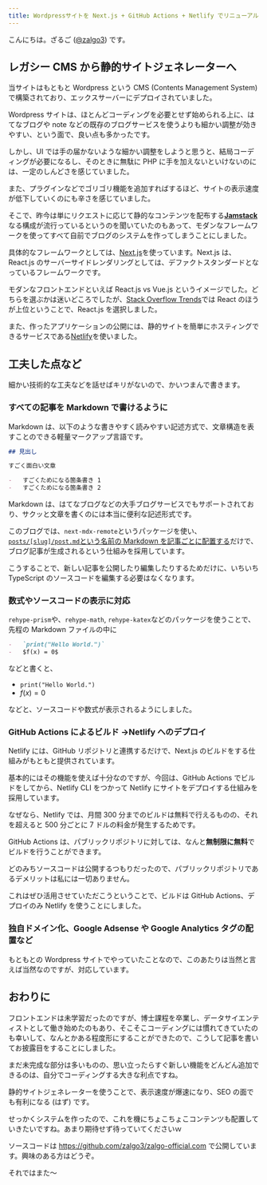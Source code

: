 ```yaml
---
title: Wordpressサイトを Next.js + GitHub Actions + Netlify でリニューアルしました
---
```


こんにちは。ざるご ([@zalgo3](https://twitter.com/zalgo3)) です。

## レガシー CMS から静的サイトジェネレーターへ

当サイトはもともと Wordpress という CMS (Contents Management System) で構築されており、エックスサーバーにデプロイされていました。

Wordpress サイトは、ほとんどコーディングを必要とせず始められる上に、はてなブログや note などの既存のブログサービスを使うよりも細かい調整が効きやすい、という面で、良い点も多かったです。

しかし、UI では手の届かないような細かい調整をしようと思うと、結局コーディングが必要になるし、そのときに無駄に PHP に手を加えないといけないのには、一定のしんどさを感じていました。

また、プラグインなどでゴリゴリ機能を追加すればするほど、サイトの表示速度が低下していくのにも辛さを感じていました。

そこで、昨今は単にリクエストに応じて静的なコンテンツを配布する[**Jamstack**](https://qiita.com/ozaki25/items/4075d03278d1fb51cc37)なる構成が流行っているというのを聞いていたのもあって、モダンなフレームワークを使ってすべて自前でブログのシステムを作ってしまうことにしました。

具体的なフレームワークとしては、[Next.js](https://github.com/vercel/next.js/)を使っています。Next.js は、React.js のサーバーサイドレンダリングとしては、デファクトスタンダードとなっているフレームワークです。

モダンなフロントエンドといえば React.js vs Vue.js というイメージでした。どちらを選ぶかは迷いどころでしたが、[Stack Overflow Trends](https://insights.stackoverflow.com/trends?utm_source=so-owned&utm_medium=blog&utm_campaign=trends&utm_content=blog-link&utm_term=state-of-mobile&tags=reactjs%2Cvue.js%2Creact-native)では React のほうが上位ということで、React.js を選択しました。

また、作ったアプリケーションの公開には、静的サイトを簡単にホスティングできるサービスである[Netlify](https://www.netlify.com)を使いました。

## 工夫した点など

細かい技術的な工夫などを話せばキリがないので、かいつまんで書きます。

### すべての記事を Markdown で書けるように

Markdown は、以下のような書きやすく読みやすい記述方式で、文章構造を表すことのできる軽量マークアップ言語です。

```markdown
## 見出し

すごく面白い文章

-   すごくためになる箇条書き 1
-   すごくためになる箇条書き 2
```

Markdown は、はてなブログなどの大手ブログサービスでもサポートされており、サクッと文章を書くのには本当に便利な記述形式です。

このブログでは、`next-mdx-remote`というパッケージを使い、[`posts/[slug]/post.md`という名前の Markdown を記事ごとに配置する](https://github.com/zalgo3/zalgo-official.com/tree/main/posts)だけで、ブログ記事が生成されるという仕組みを採用しています。

こうすることで、新しい記事を公開したり編集したりするためだけに、いちいち TypeScript のソースコードを編集する必要はなくなります。

### 数式やソースコードの表示に対応

`rehype-prism`や、`rehype-math`, `rehype-katex`などのパッケージを使うことで、先程の Markdown ファイルの中に

```markdown
-   `print("Hello World.")`
-   $f(x) = 0$
```

などと書くと、

- `print("Hello World.")`
- $f(x) = 0$

などと、ソースコードや数式が表示されるようにしました。

### GitHub Actions によるビルド →Netlify へのデプロイ

Netlify には、GitHub リポジトリと連携するだけで、Next.js のビルドをする仕組みがもともと提供されています。

基本的にはその機能を使えば十分なのですが、今回は、GitHub Actions でビルドをしてから、Netlify CLI をつかって Netlify にサイトをデプロイする仕組みを採用しています。

なぜなら、Netlify では、月間 300 分までのビルドは無料で行えるものの、それを超えると 500 分ごとに 7 ドルの料金が発生するためです。

GitHub Actions は、パブリックリポジトリに対しては、なんと**無制限に無料**でビルドを行うことができます。

どのみちソースコードは公開するつもりだったので、パブリックリポジトリであるデメリットは私には一切ありません。

これはぜひ活用させていただこうということで、ビルドは GitHub Actions、デプロイのみ Netlify を使うことにしました。

### 独自ドメイン化、Google Adsense や Google Analytics タグの配置など

もともとの Wordpress サイトでやっていたことなので、このあたりは当然と言えば当然なのですが、対応しています。

## おわりに

フロントエンドは未学習だったのですが、博士課程を卒業し、データサイエンティストとして働き始めたのもあり、そこそこコーディングには慣れてきていたのも幸いして、なんとかある程度形にすることができたので、こうして記事を書いてお披露目をすることにしました。

まだ未完成な部分は多いものの、思い立ったらすぐ新しい機能をどんどん追加できるのは、自分でコーディングする大きな利点ですね。

静的サイトジェネレーターを使うことで、表示速度が爆速になり、SEO の面でも有利になる (はず) です。

せっかくシステムを作ったので、これを機にちょこちょこコンテンツも配置していきたいですね。あまり期待せず待っていてくださいｗ

ソースコードは https://github.com/zalgo3/zalgo-official.com で公開しています。興味のある方はどうぞ。

それではまた～
